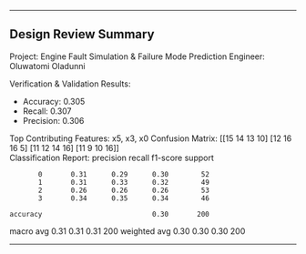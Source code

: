 
------------------------------------------------------------
Design Review Summary
------------------------------------------------------------
Project: Engine Fault Simulation & Failure Mode Prediction
Engineer: Oluwatomi Oladunni

Verification & Validation Results:
  - Accuracy: 0.305
  - Recall: 0.307
  - Precision: 0.306

Top Contributing Features:
  x5, x3, x0
Confusion Matrix:
[[15 14 13 10]
 [12 16 16  5]
 [11 12 14 16]
 [11  9 10 16]]   
Classification Report:
              precision    recall  f1-score   support

           0       0.31      0.29      0.30        52
           1       0.31      0.33      0.32        49
           2       0.26      0.26      0.26        53
           3       0.34      0.35      0.34        46

    accuracy                           0.30       200
   macro avg       0.31      0.31      0.31       200
weighted avg       0.30      0.30      0.30       200

------------------------------------------------------------
